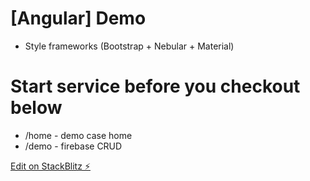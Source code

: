 # [Angular] Demo

-   Style frameworks (Bootstrap + Nebular + Material)

# Start service before you checkout below

-   /home - demo case home
-   /demo - firebase CRUD

[Edit on StackBlitz ⚡️](https://stackblitz.com/edit/angular-ivy-cydmmw)
